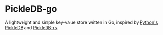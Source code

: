 # PickleDB-go

A lightweight and simple key-value store written in Go, inspired by [Python's PickleDB](https://github.com/patx/pickledb) and [PickleDB-rs](https://github.com/seladb/pickledb-rs).

